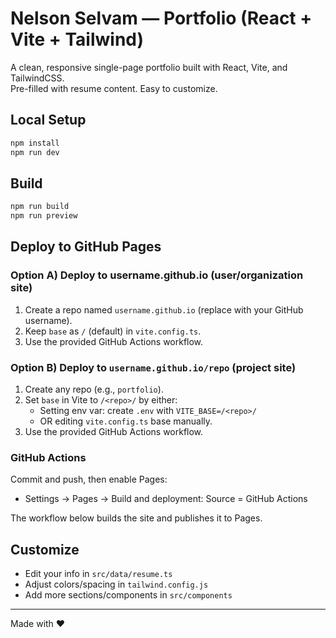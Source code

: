 # Nelson Selvam — Portfolio (React + Vite + Tailwind)

A clean, responsive single-page portfolio built with React, Vite, and TailwindCSS.  
Pre-filled with resume content. Easy to customize.

## Local Setup
```bash
npm install
npm run dev
```

## Build
```bash
npm run build
npm run preview
```

## Deploy to GitHub Pages

### Option A) Deploy to **username.github.io** (user/organization site)
1. Create a repo named `username.github.io` (replace with your GitHub username).
2. Keep `base` as `/` (default) in `vite.config.ts`.
3. Use the provided GitHub Actions workflow.

### Option B) Deploy to `username.github.io/repo` (project site)
1. Create any repo (e.g., `portfolio`).
2. Set `base` in Vite to `/<repo>/` by either:
   - Setting env var: create `.env` with `VITE_BASE=/<repo>/`
   - OR editing `vite.config.ts` base manually.
3. Use the provided GitHub Actions workflow.

### GitHub Actions
Commit and push, then enable Pages:
- Settings → Pages → Build and deployment: Source = GitHub Actions

The workflow below builds the site and publishes it to Pages.

## Customize
- Edit your info in `src/data/resume.ts`
- Adjust colors/spacing in `tailwind.config.js`
- Add more sections/components in `src/components`

---

Made with ❤️
